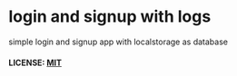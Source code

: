 # login and signup with logs

simple login and signup app with localstorage as database 

#### LICENSE: [MIT](./LICENSE)
